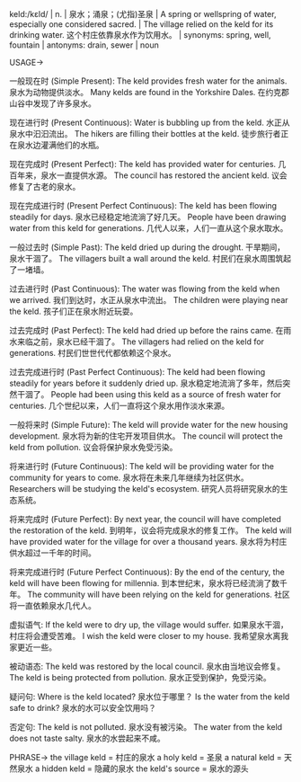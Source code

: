 keld:/kɛld/ | n. | 泉水；涌泉；(尤指)圣泉 | A spring or wellspring of water, especially one considered sacred. |  The village relied on the keld for its drinking water.  这个村庄依靠泉水作为饮用水。 | synonyms: spring, well, fountain | antonyms: drain, sewer | noun

USAGE->

一般现在时 (Simple Present):
The keld provides fresh water for the animals.  泉水为动物提供淡水。
Many kelds are found in the Yorkshire Dales.  在约克郡山谷中发现了许多泉水。

现在进行时 (Present Continuous):
Water is bubbling up from the keld.  水正从泉水中汩汩流出。
The hikers are filling their bottles at the keld.  徒步旅行者正在泉水边灌满他们的水瓶。

现在完成时 (Present Perfect):
The keld has provided water for centuries.  几百年来，泉水一直提供水源。
The council has restored the ancient keld.  议会修复了古老的泉水。

现在完成进行时 (Present Perfect Continuous):
The keld has been flowing steadily for days.  泉水已经稳定地流淌了好几天。
People have been drawing water from this keld for generations.  几代人以来，人们一直从这个泉水取水。

一般过去时 (Simple Past):
The keld dried up during the drought.  干旱期间，泉水干涸了。
The villagers built a wall around the keld.  村民们在泉水周围筑起了一堵墙。

过去进行时 (Past Continuous):
The water was flowing from the keld when we arrived.  我们到达时，水正从泉水中流出。
The children were playing near the keld.  孩子们正在泉水附近玩耍。


过去完成时 (Past Perfect):
The keld had dried up before the rains came.  在雨水来临之前，泉水已经干涸了。
The villagers had relied on the keld for generations.  村民们世世代代都依赖这个泉水。

过去完成进行时 (Past Perfect Continuous):
The keld had been flowing steadily for years before it suddenly dried up.  泉水稳定地流淌了多年，然后突然干涸了。
People had been using this keld as a source of fresh water for centuries.  几个世纪以来，人们一直将这个泉水用作淡水来源。

一般将来时 (Simple Future):
The keld will provide water for the new housing development.  泉水将为新的住宅开发项目供水。
The council will protect the keld from pollution.  议会将保护泉水免受污染。


将来进行时 (Future Continuous):
The keld will be providing water for the community for years to come.  泉水将在未来几年继续为社区供水。
Researchers will be studying the keld's ecosystem.  研究人员将研究泉水的生态系统。

将来完成时 (Future Perfect):
By next year, the council will have completed the restoration of the keld.  到明年，议会将完成泉水的修复工作。
The keld will have provided water for the village for over a thousand years.  泉水将为村庄供水超过一千年的时间。

将来完成进行时 (Future Perfect Continuous):
By the end of the century, the keld will have been flowing for millennia.  到本世纪末，泉水将已经流淌了数千年。
The community will have been relying on the keld for generations. 社区将一直依赖泉水几代人。


虚拟语气:
If the keld were to dry up, the village would suffer.  如果泉水干涸，村庄将会遭受苦难。
I wish the keld were closer to my house.  我希望泉水离我家更近一些。


被动语态:
The keld was restored by the local council.  泉水由当地议会修复。
The keld is being protected from pollution.  泉水正受到保护，免受污染。


疑问句:
Where is the keld located?  泉水位于哪里？
Is the water from the keld safe to drink?  泉水的水可以安全饮用吗？


否定句:
The keld is not polluted.  泉水没有被污染。
The water from the keld does not taste salty.  泉水的水尝起来不咸。

PHRASE->
the village keld = 村庄的泉水
a holy keld = 圣泉
a natural keld = 天然泉水
a hidden keld = 隐藏的泉水
the keld's source = 泉水的源头
